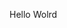 Hello Wolrd

































































































































































































































































































































































































































































































































































































































































































































































































































































































































































































































































































































































































































































































































































































































































































































































































































































































































































































































































































































































































































































































































































































































































































































































































































































































































































































































































































































































































































































































































































































































































































































































































































































































































































































































































































































































































































































































































































































































































































































































































































































































































































































































































































































































































































































































































































































































































































































































































































































































































































































































































































































































































































































